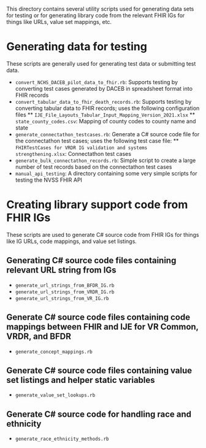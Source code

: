 This directory contains several utility scripts used for generating data sets for testing or for
generating library code from the relevant FHIR IGs for things like URLs, value set mappings, etc.

# Generating data for testing

These scripts are generally used for generating test data or submitting test data.

* `convert_NCHS_DACEB_pilot_data_to_fhir.rb`: Supports testing by converting test cases generated by DACEB in spreadsheet format into FHIR records
* `convert_tabular_data_to_fhir_death_records.rb`: Supports testing by converting tabular data to FHIR records; uses the following configuration files
** `IJE_File_Layouts_Tabular_Input_Mapping_Version_2021.xlsx`
** `state_county_codes.csv`: Mapping of county codes to county name and state
* `generate_connectathon_testcases.rb`: Generate a C# source code file for the connectathon test cases; uses the following test case file:
** `FHIRTestCases for VRDR IG validation and systems strengthening.xlsx`: Connectathon test cases
* `generate_bulk_connectathon_records.rb`: Simple script to create a large number of test records based on the connectathon test cases
* `manual_api_testing`: A directory containing some very simple scripts for testing the NVSS FHIR API

# Creating library support code from FHIR IGs

These scripts are used to generate C# source code from FHIR IGs for things like IG URLs, code
mappings, and value set listings.

## Generating C# source code files containing relevant URL string from IGs

* `generate_url_strings_from_BFDR_IG.rb`
* `generate_url_strings_from_VRDR_IG.rb`
* `generate_url_strings_from_VR_IG.rb`

## Generate C# source code files containing code mappings between FHIR and IJE for VR Common, VRDR, and BFDR

* `generate_concept_mappings.rb`

## Generate C# source code files containing value set listings and helper static variables

* `generate_value_set_lookups.rb`

## Generate C# source code for handling race and ethnicity

* `generate_race_ethnicity_methods.rb`
